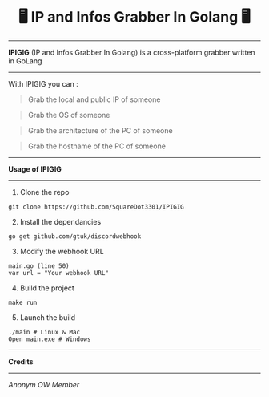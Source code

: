 <p align="center">
  <h1 align="center">🖥 IP and Infos Grabber In Golang 🖥</h1>
</p>

---

**IPIGIG** (IP and Infos Grabber In Golang) is a cross-platform grabber written in GoLang

---

With IPIGIG you can :

> Grab the local and public IP of someone

> Grab the OS of someone

> Grab the architecture of the PC of someone

> Grab the hostname of the PC of someone

---

**Usage of IPIGIG**

---

1. Clone the repo

```
git clone https://github.com/SquareDot3301/IPIGIG
```

2. Install the dependancies

```
go get github.com/gtuk/discordwebhook
```

3. Modify the webhook URL

```
main.go (line 50)
var url = "Your webhook URL"
```

4. Build the project

```
make run
```

5. Launch the build

```
./main # Linux & Mac
Open main.exe # Windows
```

---

**Credits**

---

_Anonym OW Member_
